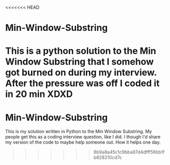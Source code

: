 <<<<<<< HEAD
# Min-Window-Substring
This is a python solution to the Min Window Substring that I somehow got burned on during my interview. After the pressure was off I coded it in 20 min XDXD 
=======
# Min-Window-Substring
This is my solution written in Python to the Min Window Substring. My people get this as a coding interview question, like I did. I though I'd share my version of the code to maybe help someone out. How it helps one day.
>>>>>>> 6b9a8a45c1c9bba97d4dfff56bb1fb828210cd7c
